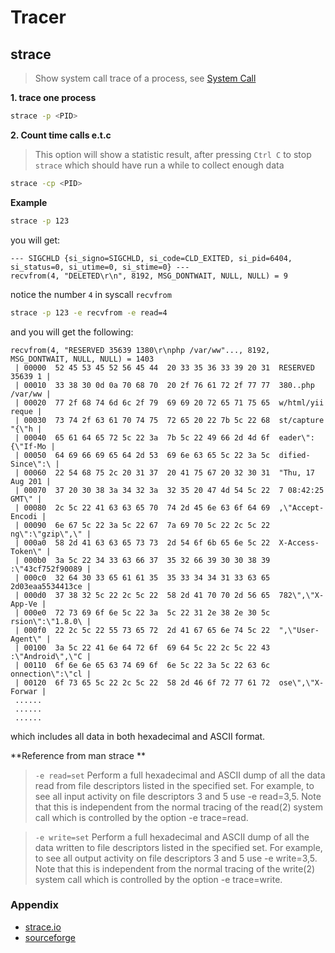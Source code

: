 Tracer
======

strace
------

> Show system call trace of a process, see [System Call](./System+Call.md)

**1. trace one process**

```bash
strace -p <PID>
```

**2. Count time calls e.t.c**

> This option will show a statistic result, after pressing `Ctrl C` to stop `strace` which should have run a while to collect enough data

```bash
strace -cp <PID>
```

**Example**

```bash
strace -p 123
```

you will get:

```
--- SIGCHLD {si_signo=SIGCHLD, si_code=CLD_EXITED, si_pid=6404, si_status=0, si_utime=0, si_stime=0} ---
recvfrom(4, "DELETED\r\n", 8192, MSG_DONTWAIT, NULL, NULL) = 9
```

notice the number `4` in syscall `recvfrom`

```bash
strace -p 123 -e recvfrom -e read=4
```

and you will get the following:

```
recvfrom(4, "RESERVED 35639 1380\r\nphp /var/ww"..., 8192, MSG_DONTWAIT, NULL, NULL) = 1403
 | 00000  52 45 53 45 52 56 45 44  20 33 35 36 33 39 20 31  RESERVED 35639 1 |
 | 00010  33 38 30 0d 0a 70 68 70  20 2f 76 61 72 2f 77 77  380..php /var/ww |
 | 00020  77 2f 68 74 6d 6c 2f 79  69 69 20 72 65 71 75 65  w/html/yii reque |
 | 00030  73 74 2f 63 61 70 74 75  72 65 20 22 7b 5c 22 68  st/capture "{\"h |
 | 00040  65 61 64 65 72 5c 22 3a  7b 5c 22 49 66 2d 4d 6f  eader\":{\"If-Mo |
 | 00050  64 69 66 69 65 64 2d 53  69 6e 63 65 5c 22 3a 5c  dified-Since\":\ |
 | 00060  22 54 68 75 2c 20 31 37  20 41 75 67 20 32 30 31  "Thu, 17 Aug 201 |
 | 00070  37 20 30 38 3a 34 32 3a  32 35 20 47 4d 54 5c 22  7 08:42:25 GMT\" |
 | 00080  2c 5c 22 41 63 63 65 70  74 2d 45 6e 63 6f 64 69  ,\"Accept-Encodi |
 | 00090  6e 67 5c 22 3a 5c 22 67  7a 69 70 5c 22 2c 5c 22  ng\":\"gzip\",\" |
 | 000a0  58 2d 41 63 63 65 73 73  2d 54 6f 6b 65 6e 5c 22  X-Access-Token\" |
 | 000b0  3a 5c 22 34 33 63 66 37  35 32 66 39 30 30 38 39  :\"43cf752f90089 |
 | 000c0  32 64 30 33 65 61 61 35  35 33 34 34 31 33 63 65  2d03eaa5534413ce |
 | 000d0  37 38 32 5c 22 2c 5c 22  58 2d 41 70 70 2d 56 65  782\",\"X-App-Ve |
 | 000e0  72 73 69 6f 6e 5c 22 3a  5c 22 31 2e 38 2e 30 5c  rsion\":\"1.8.0\ |
 | 000f0  22 2c 5c 22 55 73 65 72  2d 41 67 65 6e 74 5c 22  ",\"User-Agent\" |
 | 00100  3a 5c 22 41 6e 64 72 6f  69 64 5c 22 2c 5c 22 43  :\"Android\",\"C |
 | 00110  6f 6e 6e 65 63 74 69 6f  6e 5c 22 3a 5c 22 63 6c  onnection\":\"cl |
 | 00120  6f 73 65 5c 22 2c 5c 22  58 2d 46 6f 72 77 61 72  ose\",\"X-Forwar |
 ......
 ......
 ......
```

which includes all data in both hexadecimal and ASCII format.

**Reference from man strace **

> `-e read=set` Perform a full hexadecimal and ASCII dump of all the data read from file descriptors listed in the specified set.  For example, to see all input activity on file descriptors 3 and 5 use -e read=3,5.  Note that this is independent from the normal tracing of the read(2) system call which is controlled by the option -e trace=read.

> `-e write=set` Perform  a  full hexadecimal and ASCII dump of all the data written to file descriptors listed in the specified set.  For example, to see all output activity on file descriptors 3 and 5 use -e write=3,5.  Note that this is independent from the normal tracing of the write(2) system call which is controlled by the option -e trace=write.


### Appendix

- [strace.io](https://strace.io/)
- [sourceforge](https://sourceforge.net/projects/strace/)

